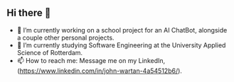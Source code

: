 ## Hi there 👋

- 🔭 I’m currently working on a school project for an AI ChatBot, alongside a couple other personal projects.
- 🌱 I’m currently studying Software Engineering at the University Applied Science of Rotterdam.
- 📫 How to reach me: Message me on my LinkedIn, (https://www.linkedin.com/in/john-wartan-4a54512b6/).

<!--
**JohnWartan/JohnWartan** is a ✨ _special_ ✨ repository because its `README.md` (this file) appears on your GitHub profile.

Here are some ideas to get you started:

- 🔭 I’m currently working on ...
- 🌱 I’m currently learning ...
- 👯 I’m looking to collaborate on ...
- 🤔 I’m looking for help with ...
- 💬 Ask me about ...
- 📫 How to reach me: ...
- 😄 Pronouns: ...
- ⚡ Fun fact: ...
-->
